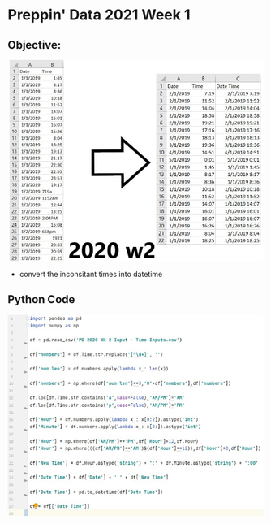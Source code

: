 # Preppin' Data 2021 Week 1

## Objective:
<img src='2020 w2.jpg?raw=true' alt="summary pic">

* convert the inconsitant times into datetime

## Python Code
<a href="solution.py">
<img src='code snippit.jpg' alt='python code'>
</a>
